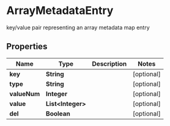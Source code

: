 

# ArrayMetadataEntry

key/value pair representing an array metadata map entry

## Properties

Name | Type | Description | Notes
------------ | ------------- | ------------- | -------------
**key** | **String** |  |  [optional]
**type** | **String** |  |  [optional]
**valueNum** | **Integer** |  |  [optional]
**value** | **List&lt;Integer&gt;** |  |  [optional]
**del** | **Boolean** |  |  [optional]




